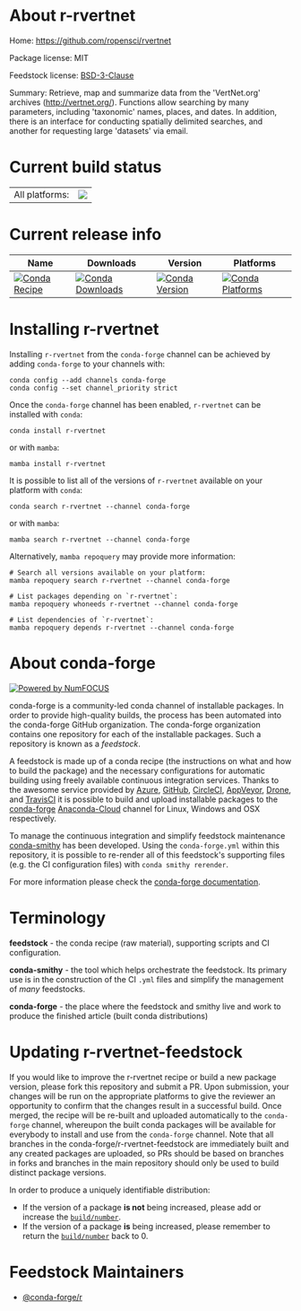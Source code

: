 About r-rvertnet
================

Home: https://github.com/ropensci/rvertnet

Package license: MIT

Feedstock license: [BSD-3-Clause](https://github.com/conda-forge/r-rvertnet-feedstock/blob/main/LICENSE.txt)

Summary: Retrieve, map and summarize data from the 'VertNet.org'  archives (<http://vertnet.org/>).  Functions allow searching by many  parameters, including 'taxonomic' names, places, and dates. In addition,  there is an interface for conducting spatially delimited searches, and  another for requesting large 'datasets' via email.

Current build status
====================


<table><tr><td>All platforms:</td>
    <td>
      <a href="https://dev.azure.com/conda-forge/feedstock-builds/_build/latest?definitionId=8247&branchName=main">
        <img src="https://dev.azure.com/conda-forge/feedstock-builds/_apis/build/status/r-rvertnet-feedstock?branchName=main">
      </a>
    </td>
  </tr>
</table>

Current release info
====================

| Name | Downloads | Version | Platforms |
| --- | --- | --- | --- |
| [![Conda Recipe](https://img.shields.io/badge/recipe-r--rvertnet-green.svg)](https://anaconda.org/conda-forge/r-rvertnet) | [![Conda Downloads](https://img.shields.io/conda/dn/conda-forge/r-rvertnet.svg)](https://anaconda.org/conda-forge/r-rvertnet) | [![Conda Version](https://img.shields.io/conda/vn/conda-forge/r-rvertnet.svg)](https://anaconda.org/conda-forge/r-rvertnet) | [![Conda Platforms](https://img.shields.io/conda/pn/conda-forge/r-rvertnet.svg)](https://anaconda.org/conda-forge/r-rvertnet) |

Installing r-rvertnet
=====================

Installing `r-rvertnet` from the `conda-forge` channel can be achieved by adding `conda-forge` to your channels with:

```
conda config --add channels conda-forge
conda config --set channel_priority strict
```

Once the `conda-forge` channel has been enabled, `r-rvertnet` can be installed with `conda`:

```
conda install r-rvertnet
```

or with `mamba`:

```
mamba install r-rvertnet
```

It is possible to list all of the versions of `r-rvertnet` available on your platform with `conda`:

```
conda search r-rvertnet --channel conda-forge
```

or with `mamba`:

```
mamba search r-rvertnet --channel conda-forge
```

Alternatively, `mamba repoquery` may provide more information:

```
# Search all versions available on your platform:
mamba repoquery search r-rvertnet --channel conda-forge

# List packages depending on `r-rvertnet`:
mamba repoquery whoneeds r-rvertnet --channel conda-forge

# List dependencies of `r-rvertnet`:
mamba repoquery depends r-rvertnet --channel conda-forge
```


About conda-forge
=================

[![Powered by
NumFOCUS](https://img.shields.io/badge/powered%20by-NumFOCUS-orange.svg?style=flat&colorA=E1523D&colorB=007D8A)](https://numfocus.org)

conda-forge is a community-led conda channel of installable packages.
In order to provide high-quality builds, the process has been automated into the
conda-forge GitHub organization. The conda-forge organization contains one repository
for each of the installable packages. Such a repository is known as a *feedstock*.

A feedstock is made up of a conda recipe (the instructions on what and how to build
the package) and the necessary configurations for automatic building using freely
available continuous integration services. Thanks to the awesome service provided by
[Azure](https://azure.microsoft.com/en-us/services/devops/), [GitHub](https://github.com/),
[CircleCI](https://circleci.com/), [AppVeyor](https://www.appveyor.com/),
[Drone](https://cloud.drone.io/welcome), and [TravisCI](https://travis-ci.com/)
it is possible to build and upload installable packages to the
[conda-forge](https://anaconda.org/conda-forge) [Anaconda-Cloud](https://anaconda.org/)
channel for Linux, Windows and OSX respectively.

To manage the continuous integration and simplify feedstock maintenance
[conda-smithy](https://github.com/conda-forge/conda-smithy) has been developed.
Using the ``conda-forge.yml`` within this repository, it is possible to re-render all of
this feedstock's supporting files (e.g. the CI configuration files) with ``conda smithy rerender``.

For more information please check the [conda-forge documentation](https://conda-forge.org/docs/).

Terminology
===========

**feedstock** - the conda recipe (raw material), supporting scripts and CI configuration.

**conda-smithy** - the tool which helps orchestrate the feedstock.
                   Its primary use is in the construction of the CI ``.yml`` files
                   and simplify the management of *many* feedstocks.

**conda-forge** - the place where the feedstock and smithy live and work to
                  produce the finished article (built conda distributions)


Updating r-rvertnet-feedstock
=============================

If you would like to improve the r-rvertnet recipe or build a new
package version, please fork this repository and submit a PR. Upon submission,
your changes will be run on the appropriate platforms to give the reviewer an
opportunity to confirm that the changes result in a successful build. Once
merged, the recipe will be re-built and uploaded automatically to the
`conda-forge` channel, whereupon the built conda packages will be available for
everybody to install and use from the `conda-forge` channel.
Note that all branches in the conda-forge/r-rvertnet-feedstock are
immediately built and any created packages are uploaded, so PRs should be based
on branches in forks and branches in the main repository should only be used to
build distinct package versions.

In order to produce a uniquely identifiable distribution:
 * If the version of a package **is not** being increased, please add or increase
   the [``build/number``](https://docs.conda.io/projects/conda-build/en/latest/resources/define-metadata.html#build-number-and-string).
 * If the version of a package **is** being increased, please remember to return
   the [``build/number``](https://docs.conda.io/projects/conda-build/en/latest/resources/define-metadata.html#build-number-and-string)
   back to 0.

Feedstock Maintainers
=====================

* [@conda-forge/r](https://github.com/conda-forge/r/)

